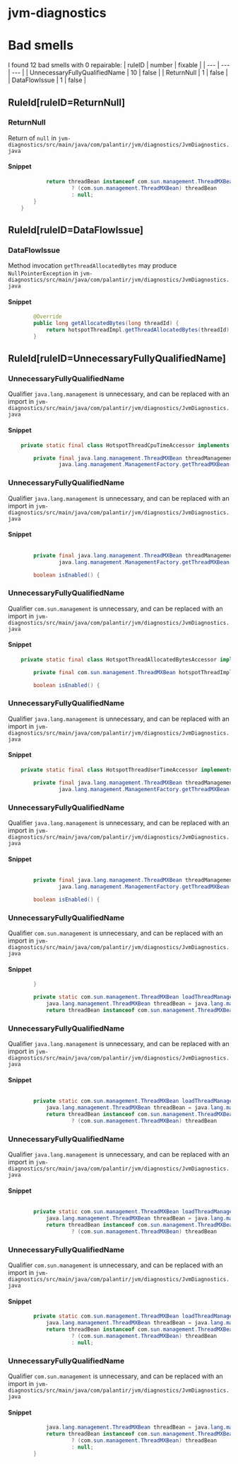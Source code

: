 # jvm-diagnostics 
 
# Bad smells
I found 12 bad smells with 0 repairable:
| ruleID | number | fixable |
| --- | --- | --- |
| UnnecessaryFullyQualifiedName | 10 | false |
| ReturnNull | 1 | false |
| DataFlowIssue | 1 | false |
## RuleId[ruleID=ReturnNull]
### ReturnNull
Return of `null`
in `jvm-diagnostics/src/main/java/com/palantir/jvm/diagnostics/JvmDiagnostics.java`
#### Snippet
```java
            return threadBean instanceof com.sun.management.ThreadMXBean
                    ? (com.sun.management.ThreadMXBean) threadBean
                    : null;
        }
    }
```

## RuleId[ruleID=DataFlowIssue]
### DataFlowIssue
Method invocation `getThreadAllocatedBytes` may produce `NullPointerException`
in `jvm-diagnostics/src/main/java/com/palantir/jvm/diagnostics/JvmDiagnostics.java`
#### Snippet
```java
        @Override
        public long getAllocatedBytes(long threadId) {
            return hotspotThreadImpl.getThreadAllocatedBytes(threadId);
        }

```

## RuleId[ruleID=UnnecessaryFullyQualifiedName]
### UnnecessaryFullyQualifiedName
Qualifier `java.lang.management` is unnecessary, and can be replaced with an import
in `jvm-diagnostics/src/main/java/com/palantir/jvm/diagnostics/JvmDiagnostics.java`
#### Snippet
```java
    private static final class HotspotThreadCpuTimeAccessor implements ThreadCpuTimeAccessor {

        private final java.lang.management.ThreadMXBean threadManagementBean =
                java.lang.management.ManagementFactory.getThreadMXBean();

```

### UnnecessaryFullyQualifiedName
Qualifier `java.lang.management` is unnecessary, and can be replaced with an import
in `jvm-diagnostics/src/main/java/com/palantir/jvm/diagnostics/JvmDiagnostics.java`
#### Snippet
```java

        private final java.lang.management.ThreadMXBean threadManagementBean =
                java.lang.management.ManagementFactory.getThreadMXBean();

        boolean isEnabled() {
```

### UnnecessaryFullyQualifiedName
Qualifier `com.sun.management` is unnecessary, and can be replaced with an import
in `jvm-diagnostics/src/main/java/com/palantir/jvm/diagnostics/JvmDiagnostics.java`
#### Snippet
```java
    private static final class HotspotThreadAllocatedBytesAccessor implements ThreadAllocatedBytesAccessor {

        private final com.sun.management.ThreadMXBean hotspotThreadImpl = loadThreadManagementBean();

        boolean isEnabled() {
```

### UnnecessaryFullyQualifiedName
Qualifier `java.lang.management` is unnecessary, and can be replaced with an import
in `jvm-diagnostics/src/main/java/com/palantir/jvm/diagnostics/JvmDiagnostics.java`
#### Snippet
```java
    private static final class HotspotThreadUserTimeAccessor implements ThreadUserTimeAccessor {

        private final java.lang.management.ThreadMXBean threadManagementBean =
                java.lang.management.ManagementFactory.getThreadMXBean();

```

### UnnecessaryFullyQualifiedName
Qualifier `java.lang.management` is unnecessary, and can be replaced with an import
in `jvm-diagnostics/src/main/java/com/palantir/jvm/diagnostics/JvmDiagnostics.java`
#### Snippet
```java

        private final java.lang.management.ThreadMXBean threadManagementBean =
                java.lang.management.ManagementFactory.getThreadMXBean();

        boolean isEnabled() {
```

### UnnecessaryFullyQualifiedName
Qualifier `com.sun.management` is unnecessary, and can be replaced with an import
in `jvm-diagnostics/src/main/java/com/palantir/jvm/diagnostics/JvmDiagnostics.java`
#### Snippet
```java
        }

        private static com.sun.management.ThreadMXBean loadThreadManagementBean() {
            java.lang.management.ThreadMXBean threadBean = java.lang.management.ManagementFactory.getThreadMXBean();
            return threadBean instanceof com.sun.management.ThreadMXBean
```

### UnnecessaryFullyQualifiedName
Qualifier `java.lang.management` is unnecessary, and can be replaced with an import
in `jvm-diagnostics/src/main/java/com/palantir/jvm/diagnostics/JvmDiagnostics.java`
#### Snippet
```java

        private static com.sun.management.ThreadMXBean loadThreadManagementBean() {
            java.lang.management.ThreadMXBean threadBean = java.lang.management.ManagementFactory.getThreadMXBean();
            return threadBean instanceof com.sun.management.ThreadMXBean
                    ? (com.sun.management.ThreadMXBean) threadBean
```

### UnnecessaryFullyQualifiedName
Qualifier `java.lang.management` is unnecessary, and can be replaced with an import
in `jvm-diagnostics/src/main/java/com/palantir/jvm/diagnostics/JvmDiagnostics.java`
#### Snippet
```java

        private static com.sun.management.ThreadMXBean loadThreadManagementBean() {
            java.lang.management.ThreadMXBean threadBean = java.lang.management.ManagementFactory.getThreadMXBean();
            return threadBean instanceof com.sun.management.ThreadMXBean
                    ? (com.sun.management.ThreadMXBean) threadBean
```

### UnnecessaryFullyQualifiedName
Qualifier `com.sun.management` is unnecessary, and can be replaced with an import
in `jvm-diagnostics/src/main/java/com/palantir/jvm/diagnostics/JvmDiagnostics.java`
#### Snippet
```java
        private static com.sun.management.ThreadMXBean loadThreadManagementBean() {
            java.lang.management.ThreadMXBean threadBean = java.lang.management.ManagementFactory.getThreadMXBean();
            return threadBean instanceof com.sun.management.ThreadMXBean
                    ? (com.sun.management.ThreadMXBean) threadBean
                    : null;
```

### UnnecessaryFullyQualifiedName
Qualifier `com.sun.management` is unnecessary, and can be replaced with an import
in `jvm-diagnostics/src/main/java/com/palantir/jvm/diagnostics/JvmDiagnostics.java`
#### Snippet
```java
            java.lang.management.ThreadMXBean threadBean = java.lang.management.ManagementFactory.getThreadMXBean();
            return threadBean instanceof com.sun.management.ThreadMXBean
                    ? (com.sun.management.ThreadMXBean) threadBean
                    : null;
        }
```

